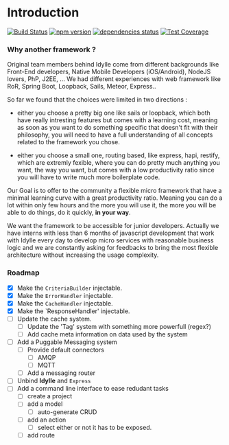 # Introduction
[![Build Status](https://travis-ci.org/julien-sarazin/Idylle.svg?branch=master)](https://travis-ci.org/julien-sarazin/Idylle.svg?branch=master)
[![npm version](https://badge.fury.io/js/idylle.svg)](https://badge.fury.io/js/idylle)
[![dependencies status](https://david-dm.org/julien-sarazin/Idylle.svg)](https://david-dm.org/julien-sarazin/Idylle.svg)
[![Test Coverage](https://codeclimate.com/github/julien-sarazin/Idylle/coverage.svg)](https://codeclimate.com/github/julien-sarazin/Idylle/coverage)

### Why another framework ?
Original team members behind Idylle come from different backgrounds like Front-End developers, Native Mobile Developers (iOS/Android), NodeJS lovers, PhP, J2EE, ...
We had different experiences with web framework like RoR, Spring Boot, Loopback, Sails, Meteor, Express..

So far we found that the choices were limited in two directions :  

  - either you choose a pretty big one like sails or loopback, which both have really intresting features but comes with a learning cost, meaning as soon as you want to do something specific that doesn't fit with their philosophy, you will need to have a full understanding of all concepts related to the framework you chose.

  - either you choose a small one, routing based, like express, hapi, restify, which are extremly fexible, where you can do pretty much anything you want, the way you want, but comes with a low productivity ratio since you will have to write much more boilerplate code.

Our Goal is to offer to the community a flexible micro framework that have a minimal learning curve with a great productivity ratio.
Meaning you can do a lot within only few hours and the more you will use it, the more you will be able to do things, do it quickly, **in your way**.

We want the framework to be accessible for junior developers.
Actually we have interns with less than 6 months of javascript development that work with Idylle every day to develop micro services with reasonable business logic
and we are constantly asking for feedbacks to bring the most flexible architecture without increasing the usage complexity.

### Roadmap

* [x] Make the `CriteriaBuilder` injectable.
* [x] Make the `ErrorHandler` injectable.
* [x] Make the `CacheHandler` injectable.
* [x] Make the `ResponseHandler' injectable.
* [ ] Update the cache system.
    * [ ] Update the 'Tag' system with something more powerfull (regex?)
    * [ ] Add cache meta information on data used by the system
* [ ] Add a Puggable Messaging system
    * [ ] Provide default connectors
        * [ ] AMQP
        * [ ] MQTT
    * [ ] Add a messaging router
* [ ] Unbind **Idylle** and `Express`
* [ ] Add a command line interface to ease redudant tasks
    * [ ] create a project
    * [ ] add a model
        * [ ] auto-generate CRUD
    * [ ] add an action
        * [ ] select either or not it has to be exposed.
    * [ ] add route
